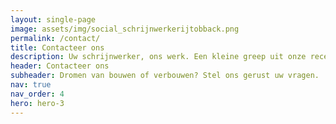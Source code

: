 ```yaml
---
layout: single-page
image: assets/img/social_schrijnwerkerijtobback.png
permalink: /contact/
title: Contacteer ons
description: Uw schrijnwerker, ons werk. Een kleine greep uit onze recente realisaties. Meer info. Neem zeker contact op
header: Contacteer ons
subheader: Dromen van bouwen of verbouwen? Stel ons gerust uw vragen.
nav: true
nav_order: 4
hero: hero-3
---
```

